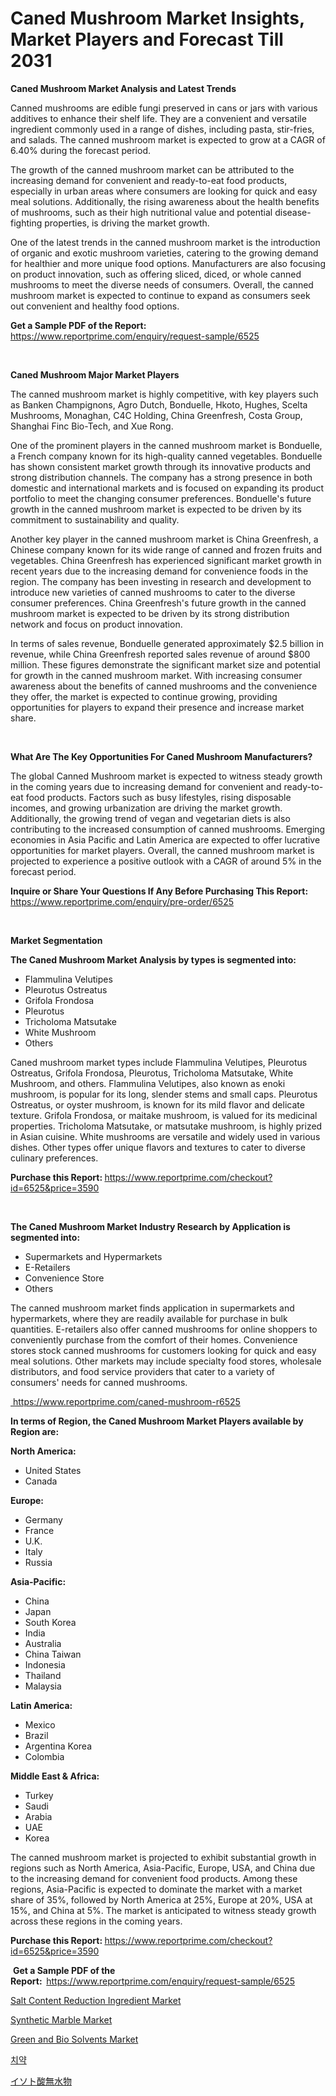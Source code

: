 <p><h1>Caned Mushroom Market Insights, Market Players and Forecast Till 2031</h1></p><p><strong>Caned Mushroom Market Analysis and Latest Trends</strong></p>
<p><p>Canned mushrooms are edible fungi preserved in cans or jars with various additives to enhance their shelf life. They are a convenient and versatile ingredient commonly used in a range of dishes, including pasta, stir-fries, and salads. The canned mushroom market is expected to grow at a CAGR of 6.40% during the forecast period.</p><p>The growth of the canned mushroom market can be attributed to the increasing demand for convenient and ready-to-eat food products, especially in urban areas where consumers are looking for quick and easy meal solutions. Additionally, the rising awareness about the health benefits of mushrooms, such as their high nutritional value and potential disease-fighting properties, is driving the market growth.</p><p>One of the latest trends in the canned mushroom market is the introduction of organic and exotic mushroom varieties, catering to the growing demand for healthier and more unique food options. Manufacturers are also focusing on product innovation, such as offering sliced, diced, or whole canned mushrooms to meet the diverse needs of consumers. Overall, the canned mushroom market is expected to continue to expand as consumers seek out convenient and healthy food options.</p></p>
<p><strong>Get a Sample PDF of the Report:&nbsp;</strong> <a href="https://www.reportprime.com/enquiry/request-sample/6525">https://www.reportprime.com/enquiry/request-sample/6525</a></p>
<p>&nbsp;</p>
<p><strong>Caned Mushroom Major Market Players</strong></p>
<p><p>The canned mushroom market is highly competitive, with key players such as Banken Champignons, Agro Dutch, Bonduelle, Hkoto, Hughes, Scelta Mushrooms, Monaghan, C4C Holding, China Greenfresh, Costa Group, Shanghai Finc Bio-Tech, and Xue Rong. </p><p>One of the prominent players in the canned mushroom market is Bonduelle, a French company known for its high-quality canned vegetables. Bonduelle has shown consistent market growth through its innovative products and strong distribution channels. The company has a strong presence in both domestic and international markets and is focused on expanding its product portfolio to meet the changing consumer preferences. Bonduelle's future growth in the canned mushroom market is expected to be driven by its commitment to sustainability and quality.</p><p>Another key player in the canned mushroom market is China Greenfresh, a Chinese company known for its wide range of canned and frozen fruits and vegetables. China Greenfresh has experienced significant market growth in recent years due to the increasing demand for convenience foods in the region. The company has been investing in research and development to introduce new varieties of canned mushrooms to cater to the diverse consumer preferences. China Greenfresh's future growth in the canned mushroom market is expected to be driven by its strong distribution network and focus on product innovation.</p><p>In terms of sales revenue, Bonduelle generated approximately $2.5 billion in revenue, while China Greenfresh reported sales revenue of around $800 million. These figures demonstrate the significant market size and potential for growth in the canned mushroom market. With increasing consumer awareness about the benefits of canned mushrooms and the convenience they offer, the market is expected to continue growing, providing opportunities for players to expand their presence and increase market share.</p></p>
<p>&nbsp;</p>
<p><strong>What Are The Key Opportunities For Caned Mushroom Manufacturers?</strong></p>
<p><p>The global Canned Mushroom market is expected to witness steady growth in the coming years due to increasing demand for convenient and ready-to-eat food products. Factors such as busy lifestyles, rising disposable incomes, and growing urbanization are driving the market growth. Additionally, the growing trend of vegan and vegetarian diets is also contributing to the increased consumption of canned mushrooms. Emerging economies in Asia Pacific and Latin America are expected to offer lucrative opportunities for market players. Overall, the canned mushroom market is projected to experience a positive outlook with a CAGR of around 5% in the forecast period.</p></p>
<p><strong>Inquire or Share Your Questions If Any Before Purchasing This Report:</strong> <a href="https://www.reportprime.com/enquiry/pre-order/6525">https://www.reportprime.com/enquiry/pre-order/6525</a></p>
<p>&nbsp;</p>
<p><strong>Market Segmentation</strong></p>
<p><strong>The Caned Mushroom Market Analysis by types is segmented into:</strong></p>
<p><ul><li>Flammulina Velutipes</li><li>Pleurotus Ostreatus</li><li>Grifola Frondosa</li><li>Pleurotus</li><li>Tricholoma Matsutake</li><li>White Mushroom</li><li>Others</li></ul></p>
<p><p>Caned mushroom market types include Flammulina Velutipes, Pleurotus Ostreatus, Grifola Frondosa, Pleurotus, Tricholoma Matsutake, White Mushroom, and others. Flammulina Velutipes, also known as enoki mushroom, is popular for its long, slender stems and small caps. Pleurotus Ostreatus, or oyster mushroom, is known for its mild flavor and delicate texture. Grifola Frondosa, or maitake mushroom, is valued for its medicinal properties. Tricholoma Matsutake, or matsutake mushroom, is highly prized in Asian cuisine. White mushrooms are versatile and widely used in various dishes. Other types offer unique flavors and textures to cater to diverse culinary preferences.</p></p>
<p><strong>Purchase this Report:&nbsp;</strong><a href="https://www.reportprime.com/checkout?id=6525&price=3590">https://www.reportprime.com/checkout?id=6525&price=3590</a></p>
<p>&nbsp;</p>
<p><strong>The Caned Mushroom Market Industry Research by Application is segmented into:</strong></p>
<p><ul><li>Supermarkets and Hypermarkets</li><li>E-Retailers</li><li>Convenience Store</li><li>Others</li></ul></p>
<p><p>The canned mushroom market finds application in supermarkets and hypermarkets, where they are readily available for purchase in bulk quantities. E-retailers also offer canned mushrooms for online shoppers to conveniently purchase from the comfort of their homes. Convenience stores stock canned mushrooms for customers looking for quick and easy meal solutions. Other markets may include specialty food stores, wholesale distributors, and food service providers that cater to a variety of consumers' needs for canned mushrooms.</p></p>
<p><a href="https://www.reportprime.com/caned-mushroom-r6525">&nbsp;https://www.reportprime.com/caned-mushroom-r6525</a></p>
<p><strong>In terms of Region, the Caned Mushroom Market Players available by Region are:</strong></p>
<p>
    <p> <strong> North America: </strong>
        <ul>
            <li>United States</li>
            <li>Canada</li>
        </ul>
        </p> 
    <p> <strong> Europe: </strong>
        <ul>
            <li>Germany</li>
            <li>France</li>
            <li>U.K.</li>
            <li>Italy</li>
            <li>Russia</li>
        </ul>
        </p> 
    <p> <strong> Asia-Pacific: </strong>
        <ul>
            <li>China</li>
            <li>Japan</li>
            <li>South Korea</li>
            <li>India</li>
            <li>Australia</li>
            <li>China Taiwan</li>
            <li>Indonesia</li>
            <li>Thailand</li>
            <li>Malaysia</li>
        </ul>
        </p> 
    <p> <strong> Latin America: </strong>
        <ul>
            <li>Mexico</li>
            <li>Brazil</li>
            <li>Argentina Korea</li>
            <li>Colombia</li>
        </ul>
        </p> 
    <p> <strong> Middle East & Africa: </strong>
        <ul>
            <li>Turkey</li>
            <li>Saudi</li>
            <li>Arabia</li>
            <li>UAE</li>
            <li>Korea</li>
        </ul>
    </p>
    </p>
<p><p>The canned mushroom market is projected to exhibit substantial growth in regions such as North America, Asia-Pacific, Europe, USA, and China due to the increasing demand for convenient food products. Among these regions, Asia-Pacific is expected to dominate the market with a market share of 35%, followed by North America at 25%, Europe at 20%, USA at 15%, and China at 5%. The market is anticipated to witness steady growth across these regions in the coming years.</p></p>
<p><strong>Purchase this Report: </strong><a href="https://www.reportprime.com/checkout?id=6525&price=3590">https://www.reportprime.com/checkout?id=6525&price=3590</a></p>
<p>&nbsp;<strong>Get a Sample PDF of the Report:&nbsp;&nbsp;</strong><a href="https://www.reportprime.com/enquiry/request-sample/6525">https://www.reportprime.com/enquiry/request-sample/6525</a></p>
<p><strong></strong></p>
<p><p><a href="https://github.com/ruddyyedelwadw/Market-Research-Report-List-2/blob/main/salt-content-reduction-ingredient-market.md">Salt Content Reduction Ingredient Market</a></p><p><a href="https://issuu.com/reportprime-2/docs/synthetic-marble-market-size-2030.pptx">Synthetic Marble Market</a></p><p><a href="https://issuu.com/reportprime-2/docs/green-and-bio-solvents-market-size-2030.pptx">Green and Bio Solvents Market</a></p><p><a href="https://github.com/TobyKub4685/Market-Research-Report-List-1/blob/main/101938917966.md">치약</a></p><p><a href="https://github.com/moulafa/Market-Research-Report-List-1/blob/main/437850319452.md">イソト酸無水物</a></p></p>